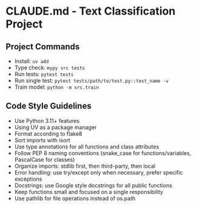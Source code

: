 # CLAUDE.md - Text Classification Project

## Project Commands
- Install: `uv add`
- Type check: `mypy src tests`
- Run tests: `pytest tests`
- Run single test: `pytest tests/path/to/test.py::test_name -v`
- Train model: `python -m src.train`

## Code Style Guidelines
- Use Python 3.11+ features
- Using UV as a package manager
- Format according to flake8 
- Sort imports with isort
- Use type annotations for all functions and class attributes
- Follow PEP 8 naming conventions (snake_case for functions/variables, PascalCase for classes)
- Organize imports: stdlib first, then third-party, then local
- Error handling: use try/except only when necessary, prefer specific exceptions
- Docstrings: use Google style docstrings for all public functions
- Keep functions small and focused on a single responsibility
- Use pathlib for file operations instead of os.path